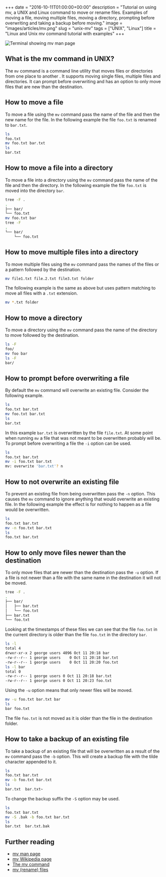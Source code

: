 +++
date = "2016-10-11T01:00:00+00:00"
description = "Tutorial on using mv, a UNIX and Linux command to move or rename files. Examples of moving a file, moving multiple files, moving a directory, prompting before overwriting and taking a backup before moving."
image = "images/articles/mv.png"
slug = "unix-mv"
tags = ["UNIX", "Linux"]
title = "Linux and Unix mv command tutorial with examples"
+++

![Terminal showing mv man page][2]

## What is the mv command in UNIX?

The `mv` command is a command line utility that moves files or directories from
one place to another . It supports moving single files, multiple files and
directories. It can prompt before overwriting and has an option to only move
files that are new than the destination.

## How to move a file

To move a file using the `mv` command pass the name of the file and then the new
name for the file. In the following example the file `foo.txt` is renamed to
`bar.txt`.

```sh
ls
foo.txt
mv foo.txt bar.txt
ls
bar.txt
```

## How to move a file into a directory

To move a file into a directory using the `mv` command pass the name of the file
and then the directory. In the following example the file `foo.txt` is moved
into the directory `bar`.

```sh
tree -F .
.
├── bar/
└── foo.txt
mv foo.txt bar
tree -F
.
└── bar/
    └── foo.txt
```

## How to move multiple files into a directory

To move multiple files using the `mv` command pass the names of the files or a
pattern followed by the destination.

```sh
mv file1.txt file.2.txt file3.txt folder
```

The following example is the same as above but uses pattern matching to move all
files with a `.txt` extension.

```sh
mv *.txt folder
```

## How to move a directory

To move a directory using the `mv` command pass the name of the directory to
move followed by the destination.

```sh
ls -F
foo/
mv foo bar
ls -F
bar/
```

## How to prompt before overwriting a file

By default the `mv` command will overwrite an existing file. Consider the
following example.

```sh
ls
foo.txt bar.txt
mv foo.txt bar.txt
ls
bar.txt
```

In this example `bar.txt` is overwritten by the file `file.txt`. At some point
when running `mv` a file that was not meant to be overwritten probably will be.
To prompt before overwriting a file the `-i` option can be used.

```sh
ls
foo.txt bar.txt
mv -i foo.txt bar.txt
mv: overwrite 'bar.txt'? n
```

## How to not overwrite an existing file

To prevent an existing file from being overwritten pass the `-n` option. This
causes the `mv` command to ignore anything that would overwrite an existing
file. In the following example the effect is for nothing to happen as a file
would be overwritten.

```sh
ls
foo.txt bar.txt
mv -n foo.txt bar.txt
ls
foo.txt bar.txt
```

## How to only move files newer than the destination

To only move files that are newer than the destination pass the `-u` option. If
a file is not newer than a file with the same name in the destination it will
not be moved.

```sh
tree -F .
.
├── bar/
│   ├── bar.txt
│   └── foo.txt
├── bar.txt
└── foo.txt
```

Looking at the timestamps of these files we can see that the file `foo.txt` in
the current directory is older than the file `foo.txt` in the directory `bar`.

```sh
ls -l
total 4
drwxr-xr-x 2 george users 4096 Oct 11 20:18 bar
-rw-r--r-- 1 george users    0 Oct 11 20:18 bar.txt
-rw-r--r-- 1 george users    0 Oct 11 20:20 foo.txt
ls -l bar
total 0
-rw-r--r-- 1 george users 0 Oct 11 20:18 bar.txt
-rw-r--r-- 1 george users 0 Oct 11 20:23 foo.txt
```

Using the `-u` option means that only newer files will be moved.

```sh
mv -u foo.txt bar.txt bar
ls
bar foo.txt
```

The file `foo.txt` is not moved as it is older than the file in the destination
folder.

## How to take a backup of an existing file

To take a backup of an existing file that will be overwritten as a result of the
`mv` command pass the `-b` option. This will create a backup file with the tilde
character appended to it.

```sh
ls
foo.txt bar.txt
mv -b foo.txt bar.txt
ls
bar.txt  bar.txt~
```

To change the backup suffix the `-S` option may be used.

```sh
ls
foo.txt bar.txt
mv -S .bak -b foo.txt bar.txt
ls
bar.txt  bar.txt.bak
```

## Further reading

- [mv man page][1]
- [mv Wikipedia page][3]
- [The mv command][4]
- [mv (rename) files][5]

[1]: http://linux.die.net/man/1/mv
[2]: /images/articles/mv.png "Linux and Unix mv command"
[3]: https://en.wikipedia.org/wiki/Mv
[4]: http://linfo.org/mv.html
[5]: https://www.gnu.org/software/coreutils/manual/coreutils.html#mv-invocation

